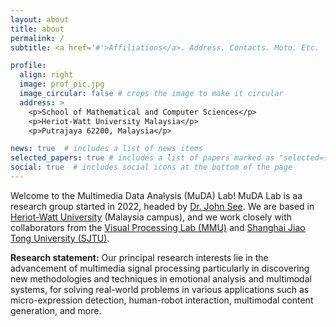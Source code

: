 ```yaml
---
layout: about
title: about
permalink: /
subtitle: <a href='#'>Affiliations</a>. Address. Contacts. Moto. Etc.

profile:
  align: right
  image: prof_pic.jpg
  image_circular: false # crops the image to make it circular
  address: >
    <p>School of Mathematical and Computer Sciences</p>
    <p>Heriot-Watt University Malaysia</p>
    <p>Putrajaya 62200, Malaysia</p>

news: true  # includes a list of news items
selected_papers: true # includes a list of papers marked as "selected={true}"
social: true  # includes social icons at the bottom of the page
---
```


Welcome to the Multimedia Data Analysis (MuDA) Lab! MuDA Lab is aa research group started in 2022, headed by [Dr. John See](https://johnsee.net). We are based in [Heriot-Watt University](https://www.hw.ac.uk/malaysia/) (Malaysia campus), and we work closely with collaborators from the [Visual Processing Lab (MMU)](https://viprlab.github.io) and [Shanghai Jiao Tong University (SJTU)](https://weiyaolin.github.io). 

<b>Research statement:</b> Our principal research interests lie in the advancement of multimedia signal processing particularly in discovering new methodologies and techniques in emotional analysis and multimodal systems, for solving real-world problems in various applications such as micro-expression detection, human-robot interaction, multimodal content generation, and more. 
